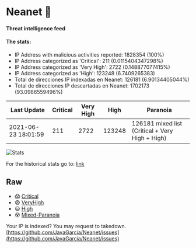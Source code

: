 # Neanet :hocho:
#### Threat intelligence feed
#### The stats:

- IP Address with malicious activities reported: 1828354 (100%)
- IP Address categorized as 'Critical':  211 (0.0115404347298%)
- IP Address categorized as 'Very High':  2722 (0.148877077415%)
- IP Address categorized as 'High':  123248 (6.7409265383)
- Total de direcciones IP indexadas en Neanet:  126181 (6.90134405044%)
- Total de direcciones IP descartadas en Neanet:  1702173 (93.0986559496%)

| Last Update | Critical | Very High | High | Paranoia |
| --- | --- | --- | --- | --- |
| 2021-06-23 18:01:59 | 211 | 2722 | 123248 | 126181 mixed list (Critical + Very High + High)|

![Stats](https://docs.google.com/spreadsheets/d/e/2PACX-1vSnaNMIXVabIpDJjufMlzH7poXnshF3mgd8Is1g9ytUEzVsP5my4Trn8f-xkoLLQ38xpL3HtmUexLo6/pubchart?oid=501124687&format=image)

For the historical stats go to: [link](/stats.csv)
## Raw
- :scream: [Critical](https://raw.githubusercontent.com/JavaGarcia/Neanet/master/blacklists/neanet_critical.txt)
- :fearful: [VeryHigh](https://raw.githubusercontent.com/JavaGarcia/Neanet/master/blacklists/neanet_veryHigh.txtt)
- :frowning: [High](https://raw.githubusercontent.com/JavaGarcia/Neanet/master/blacklists/neanet_high.txt)
- :dizzy_face: [Mixed-Paranoia](https://raw.githubusercontent.com/JavaGarcia/Neanet/master/blacklists/neanet_all.txt)


Your IP is indexed? You may request to takedown. [https://github.com/JavaGarcia/Neanet/issues](https://github.com/JavaGarcia/Neanet/issues)










































































































































































































































































































































































































































































































































































































































































































































































































































































































































































































































































































































































































































































































































































































































































































































































































































































































































































































































































































































































































































































































































































































































































































































































































































































































































































































































































































































































































































































































































































































































































































































































































































































































































































































































































































































































































































































































































































































































































































































































































































































































































































































































































































































































































































































































































































































































































































































































































































































































































































































































































































































































































































































































































































































































































































































































































































































































































































































































































































































































































































































































































































































































































































































































































































































































































































































































































































































































































































































































































































































































































































































































































































































































































































